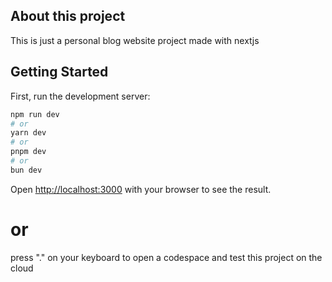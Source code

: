 ## About this project
This is just a personal blog website project made with nextjs 

## Getting Started

First, run the development server:

```bash
npm run dev
# or
yarn dev
# or
pnpm dev
# or
bun dev
```

Open [http://localhost:3000](http://localhost:3000) with your browser to see the result.

# or 
press "." on your keyboard to open a codespace and test this project on the cloud
